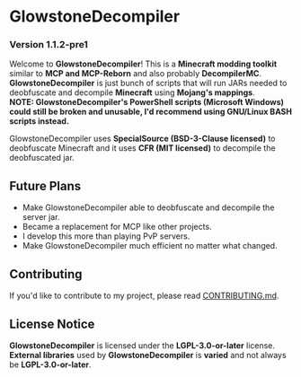 # GlowstoneDecompiler
### Version 1.1.2-pre1
Welcome to **GlowstoneDecompiler**! This is a **Minecraft modding toolkit** similar to **MCP and MCP-Reborn** and also probably **DecompilerMC**.
**GlowstoneDecompiler** is just bunch of scripts that will run JARs needed to deobfuscate and decompile **Minecraft** using **Mojang's mappings**.  
**NOTE: GlowstoneDecompiler's PowerShell scripts (Microsoft Windows) could still be broken and unusable, I'd recommend using GNU/Linux BASH scripts instead.**  
  
GlowstoneDecompiler uses **SpecialSource (BSD-3-Clause licensed)** to deobfuscate Minecraft and it uses **CFR (MIT licensed)** to decompile the deobfuscated jar.

## Future Plans
- Make GlowstoneDecompiler able to deobfuscate and decompile the server jar.  
- Became a replacement for MCP like other projects.
- I develop this more than playing PvP servers.
- Make GlowstoneDecompiler much efficient no matter what changed.

## Contributing
If you'd like to contribute to my project, please read [CONTRIBUTING.md](CONTRIBUTING.md).

## License Notice
**GlowstoneDecompiler** is licensed under the **LGPL-3.0-or-later** license.  
**External libraries** used by **GlowstoneDecompiler** is **varied** and not always be **LGPL-3.0-or-later**.